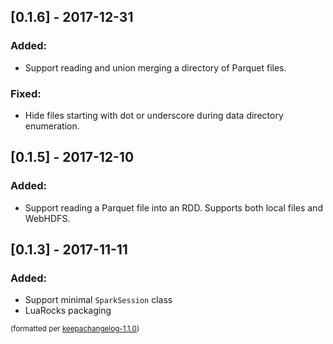 ## [0.1.6] - 2017-12-31
### Added:
- Support reading and union merging a directory of Parquet files.

### Fixed:
- Hide files starting with dot or underscore during data directory enumeration.

## [0.1.5] - 2017-12-10
### Added:
- Support reading a Parquet file into an RDD. Supports both local files and WebHDFS.

## [0.1.3] - 2017-11-11
### Added:
- Support minimal `SparkSession` class
- LuaRocks packaging

<small>(formatted per [keepachangelog-1.1.0](http://keepachangelog.com/en/1.0.0/))</small>
